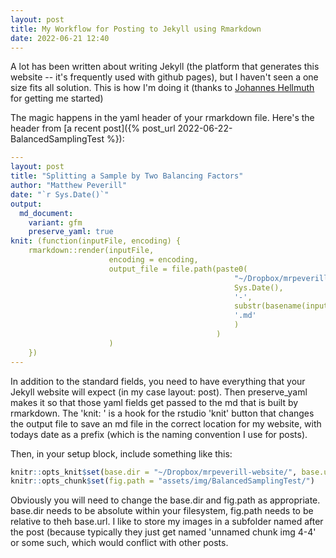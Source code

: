 ```yaml
---
layout: post
title: My Workflow for Posting to Jekyll using Rmarkdown
date: 2022-06-21 12:40
---
```


A lot has been written about writing Jekyll (the platform that generates this website -- it's frequently used with github pages), but I haven't seen a one size fits all solution. This is how I'm doing it (thanks to [Johannes Hellmuth](https://jchellmuth.com/news/jekyll/website/code/2020/01/04/Rmarkdown-posts-to-Jekyll.html) for getting me started)

The magic happens in the yaml header of your rmarkdown file. Here's the header from [a recent post]({% post_url 2022-06-22-BalancedSamplingTest %}):

```yaml
---
layout: post
title: "Splitting a Sample by Two Balancing Factors"
author: "Matthew Peverill"
date: "`r Sys.Date()`"
output:
  md_document:
    variant: gfm
    preserve_yaml: true
knit: (function(inputFile, encoding) {
    rmarkdown::render(inputFile,
                      encoding = encoding,
                      output_file = file.path(paste0(
                                                  "~/Dropbox/mrpeverill-website/_posts/",
                                                  Sys.Date(),
                                                  '-',
                                                  substr(basename(inputFile), 1, nchar(basename(inputFile)) - 4),
                                                  '.md'
                                                  )
                                              )
                      )
    })
---

```

In addition to the standard fields, you need to have everything that your Jekyll website will expect (in my case layout: post). Then preserve_yaml makes it so that those yaml fields get passed to the md that is built by rmarkdown. The 'knit: ' is a hook for the rstudio 'knit' button that changes the output file to save an md file in the correct location for my website, with todays date as a prefix (which is the naming convention I use for posts). 

Then, in your setup block, include something like this:

```r
knitr::opts_knit$set(base.dir = "~/Dropbox/mrpeverill-website/", base.url = "/")
knitr::opts_chunk$set(fig.path = "assets/img/BalancedSamplingTest/")
```

Obviously you will need to change the base.dir and fig.path as appropriate. base.dir needs to be absolute within your filesystem, fig.path needs to be relative to theh base.url. I like to store my images in a subfolder named after the post (because typically they just get named 'unnamed chunk img 4-4' or some such, which would conflict with other posts.
